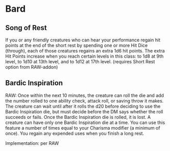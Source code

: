 # Bard

## Song of Rest

If you or any friendly creatures who can hear your performance regain hit points at the end of the short rest by spending one or more Hit Dice (through), each of those creatures regains an extra 1d6 hit points. The extra Hit Points increase when you reach certain levels in this class: to 1d8 at 9th level, to 1d10 at 13th level, and to 1d12 at 17th level. (requires Short Rest option from RAW-addon)

## Bardic Inspiration

RAW: Once within the next 10 minutes, the creature can roll the die and add the number rolled to one ability check, attack roll, or saving throw it makes. The creature can wait until after it rolls the d20 before deciding to use the Bardic Inspiration die, but must decide before the DM says whether the roll succeeds or fails. Once the Bardic Inspiration die is rolled, it is lost. A creature can have only one Bardic Inspiration die at a time. You can use this feature a number of times equal to your Charisma modifier (a minimum of once). You regain any expended uses when you finish a long rest.

Implementation: per RAW
